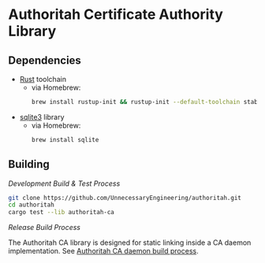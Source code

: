 # Authoritah Certificate Authority Library

## Dependencies
- [Rust] toolchain
    - via Homebrew:
        ```sh
        brew install rustup-init && rustup-init --default-toolchain stable
        ```
- [sqlite3] library
    - via Homebrew:
        ```sh
        brew install sqlite
        ```

## Building
_Development Build & Test Process_
```sh
git clone https://github.com/UnnecessaryEngineering/authoritah.git
cd authoritah
cargo test --lib authoritah-ca
```

_Release Build Process_

The Authoritah CA library is designed for static linking inside a CA daemon implementation.
See [Authoritah CA daemon build process].

[Rust]: https://rust.rs
[sqlite3]: https://sqlite.org
[Authoritah CA daemon build process]: ../README.md#daemon-build